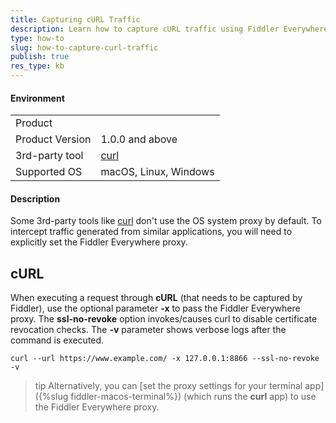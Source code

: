 ```yaml
---
title: Capturing cURL Traffic
description: Learn how to capture cURL traffic using Fiddler Everywhere
type: how-to
slug: how-to-capture-curl-traffic
publish: true
res_type: kb
---
```


#### Environment

|   |   |
|---|---|
| Product   |
| Product Version | 1.0.0 and above  |
| 3rd-party tool | [curl](https://curl.se/docs/manpage.html) |
| Supported OS | macOS, Linux, Windows |


#### Description

Some 3rd-party tools like [curl](https://curl.se/docs/manpage.html) don't use the OS system proxy by default. To intercept traffic generated from similar applications, you will need to explicitly set the Fiddler Everywhere proxy.

## cURL

When executing a request through **cURL** (that needs to be captured by Fiddler), use the optional parameter **-x** to pass the Fiddler Everywhere proxy. The **ssl-no-revoke** option invokes/causes curl to disable certificate revocation checks. The **-v** parameter shows verbose logs after the command is executed.

```curl
curl --url https://www.example.com/ -x 127.0.0.1:8866 --ssl-no-revoke -v
```

>tip Alternatively, you can [set the proxy settings for your terminal app]({%slug fiddler-macos-terminal%}) (which runs the **curl** app) to use the Fiddler Everywhere proxy.